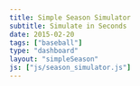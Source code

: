```yaml
---
title: Simple Season Simulator
subtitle: Simulate in Seconds
date: 2015-02-20
tags: ["baseball"]
type: "dashboard"
layout: "simpleSeason"
js: ["js/season_simulator.js"]
---
```






